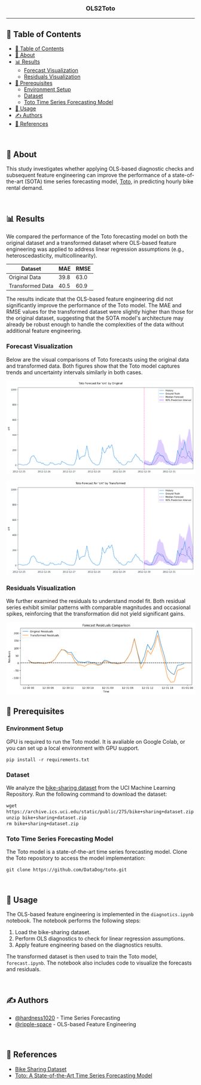 <h3 align="center">OLS2Toto</h3>

<div align="center">


</div>

---

<!-- <p align="center"> Few lines describing your project.
    <br> 
</p> -->

## 📝 Table of Contents

- [📝 Table of Contents](#-table-of-contents)
- [🧐 About ](#-about-)
- [📊 Results ](#-results-)
  - [Forecast Visualization](#forecast-visualization)
  - [Residuals Visualization](#residuals-visualization)
- [🏁 Prerequisites ](#-prerequisites-)
  - [Environment Setup](#environment-setup)
  - [Dataset](#dataset)
  - [Toto Time Series Forecasting Model](#toto-time-series-forecasting-model)
- [🎈 Usage ](#-usage-)
- [✍️ Authors ](#️-authors-)
- [📓 References ](#-references-)

<br>

## 🧐 About <a name = "about"></a>

This study investigates whether applying OLS-based diagnostic checks and subsequent feature engineering can improve the performance of a state-of-the-art (SOTA) time series forecasting model, [Toto](https://arxiv.org/abs/2407.07874), in predicting hourly bike rental demand.


<br>

## 📊 Results <a name = "results"></a>
We compared the performance of the Toto forecasting model on both the original dataset and a transformed dataset where OLS-based feature engineering was applied to address linear regression assumptions (e.g., heteroscedasticity, multicollinearity).

| Dataset          | MAE  | RMSE |
| ---------------- | ---- | ---- |
| Original Data    | 39.8 | 63.0 |
| Transformed Data | 40.5 | 60.9 |

The results indicate that the OLS-based feature engineering did not significantly improve the performance of the Toto model. The MAE and RMSE values for the transformed dataset were slightly higher than those for the original dataset, suggesting that the SOTA model's architecture may already be robust enough to handle the complexities of the data without additional feature engineering.

### Forecast Visualization
Below are the visual comparisons of Toto forecasts using the original data and transformed data. Both figures show that the Toto model captures trends and uncertainty intervals similarly in both cases.

![Forecast by Original Data](https://raw.githubusercontent.com/hardness1020/OLS2Toto/main/figures/results/Forecast_by_Original_Data.png)

![Forecast by Transformed Data](https://raw.githubusercontent.com/hardness1020/OLS2Toto/main/figures/results/Forecast_by_Transformed_Data.png)

### Residuals Visualization
We further examined the residuals to understand model fit. Both residual series exhibit similar patterns with comparable magnitudes and occasional spikes, reinforcing that the transformation did not yield significant gains.

![Comparison of Residuals](https://raw.githubusercontent.com/hardness1020/OLS2Toto/main/figures/results/Comparison_of_Residuals.png)
<br>

## 🏁 Prerequisites <a name = "prerequisites"></a>
### Environment Setup
GPU is required to run the Toto model. It is avaliable on Google Colab, or you can set up a local environment with GPU support.
```
pip install -r requirements.txt
```

### Dataset
We analyze the [bike-sharing dataset](https://archive.ics.uci.edu/dataset/275/bike+sharing+dataset) from the UCI Machine Learning Repository. Run the following command to download the dataset:

```
wget https://archive.ics.uci.edu/static/public/275/bike+sharing+dataset.zip
unzip bike+sharing+dataset.zip
rm bike+sharing+dataset.zip
```

### Toto Time Series Forecasting Model
The Toto model is a state-of-the-art time series forecasting model. Clone the Toto repository to access the model implementation:
```
git clone https://github.com/DataDog/toto.git
```


<br>

## 🎈 Usage <a name="usage"></a>
The OLS-based feature engineering is implemented in the `diagnotics.ipynb` notebook. The notebook performs the following steps:
1. Load the bike-sharing dataset.
2. Perform OLS diagnostics to check for linear regression assumptions.
3. Apply feature engineering based on the diagnostics results.

The transformed dataset is then used to train the Toto model, `forecast.ipynb`. The notebook also includes code to visualize the forecasts and residuals.


<br>

## ✍️ Authors <a name = "authors"></a>

- [@hardness1020](https://github.com/hardness1020) - Time Series Forecasting
- [@ripple-space](https://github.com/ripple-space) - OLS-based Feature Engineering


<br>

## 📓 References <a name = "references"></a>
- [Bike Sharing Dataset](https://archive.ics.uci.edu/dataset/275/bike+sharing+dataset)
- [Toto: A State-of-the-Art Time Series Forecasting Model](https://arxiv.org/abs/2407.07874)
